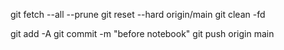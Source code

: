 git fetch --all --prune
git reset --hard origin/main
git clean -fd

git add -A
git commit -m "before notebook"
git push origin main
